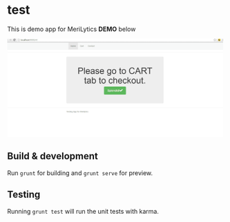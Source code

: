 # test
This is demo app for MeriLytics <b>DEMO</b> below 

<img width="500" src="app/Cart.gif" border="0" />

## Build & development

Run `grunt` for building and `grunt serve` for preview.

## Testing

Running `grunt test` will run the unit tests with karma.
